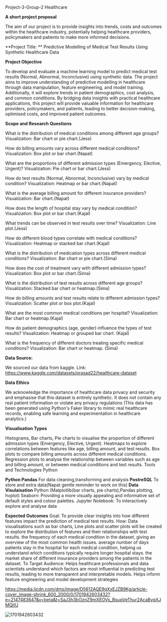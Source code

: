 Project-3-Group-2
Healthcare

**A short project proposal**

The aim of our project is to provide insights into trends, costs and outcomes within the healthcare industry, potentially helping healthcare providers, policymakers and patients to make more informed decisions.

**Project Title: ** Predictive Modelling of Medical Test Results Using Synthetic Healthcare Data 

**Project Objective**

To develop and evaluate a machine learning model to predict medical test results (Normal, Abnormal, Inconclusive) using synthetic data. The project aims to improve understanding of predictive modelling in healthcare through data manipulation, feature engineering, and model training. Additionally, it will explore trends in patient demographics, cost analysis, and common conditions. By bridging data insights with practical healthcare applications, this project will provide valuable information for healthcare providers, policymakers, and patients, leading to better decision-making, optimised costs, and improved patient outcomes.

**Scope and Research Questions**

What is the distribution of medical conditions among different age groups?
    Visualization: Bar chart or pie chart.(Jess)

How do billing amounts vary across different medical conditions?
    Visualization: Box plot or bar chart.(Napat)

What are the proportions of different admission types (Emergency, Elective, Urgent)?
    Visualization: Pie chart or bar chart.(Jess)

How do test results (Normal, Abnormal, Inconclusive) vary by medical condition?
    Visualization: Heatmap or bar chart.(Napat)

What is the average billing amount for different insurance providers?
    Visualization: Bar chart.(Napat)

How does the length of hospital stay vary by medical condition?
    Visualization: Box plot or bar chart.(Kajal)

What trends can be observed in test results over time?
    Visualization: Line plot.(Jess)

How do different blood types correlate with medical conditions?
    Visualization: Heatmap or stacked bar chart.(Kajal)

What is the distribution of medication types across different medical conditions?
    Visualization: Bar chart or pie chart.(Sima)

How does the cost of treatment vary with different admission types?
    Visualization: Box plot or bar chart.(Sima)

What is the distribution of test results across different age groups?
    Visualization: Stacked bar chart or heatmap.(Sima)

How do billing amounts and test results relate to different admission types?
    Visualization: Scatter plot or box plot.(Kajal)

What are the most common medical conditions per hospital?
    Visualization: Bar chart or heatmap.(Kajal)

How do patient demographics (age, gender) influence the types of test results?
    Visualization: Heatmap or grouped bar chart. (Kajal)

What is the frequency of different doctors treating specific medical conditions?
    Visualization: Bar chart or heatmap. (Sima)
    
**Data Source:**

We sourced our data from kaggle. Link: https://www.kaggle.com/datasets/prasad22/healthcare-dataset 

**Data Ethics**

We acknowledge the importance of healthcare data privacy and security and emphasise that this dataset is entirely synthetic. It does not contain any real patient information or violate any privacy regulations (This data has been generated using Python's Faker library to mimic real healthcare records, enabling safe learning and experimentation in healthcare analytics.)

**Visualisation Types**

Histograms, Bar charts, Pie charts to visualise the proportion of different admission types (Emergency, Elective, Urgent).
Heatmaps to explore correlations between features like age, billing amount, and test results.
Box plots to compare billing amounts across different medical conditions.
Regression plots to analyse the relationship between variables such as age and billing amount, or between medical conditions and test results.
Tools and Technologies
Python

  
  **Python Pandas** For data cleaning,transforming and analysis
  **PostreSQL** To store and extra data(Napat gentle reminder to work on this)
  **Data Visulaisation** Python (Matplotlib(bar charts, pie charts),Pandas plotting, hvplot)
                         Seaborn: Providing a more visually appealing and informative set of default styles and colour palettes.
                         Jupyter Notebook: To interactively explore and analyse data

**Expected Outcomes**
Goal: To provide clear insights into how different features impact the prediction of medical test results.
How: Data visualisations such as bar charts, Line plots and scatter plots will be created to explore the distribution of features and their relationships with test results.
the frequency of each medical condition in the dataset, giving an overview of the most common health issues.
average number of days patients stay in the hospital for each medical condition, helping us understand which conditions typically require longer hospital stays.
the market share of different insurance providers among the patients in the dataset.
To Target Audience: Helps healthcare professionals and data scientists understand which factors are most influential in predicting test results, leading to more transparent and interpretable models. Helps inform feature engineering and model development strategies

https://media.licdn.com/dms/image/D5612AQE9qXxEJZB9Kg/article-cover_image-shrink_600_2000/0/1701942603432?e=2147483647&v=beta&t=SaJ3h3bOznZ9mXEOVs_BsupVeThur2AcaByqXJMQltU

![1701942603432](https://github.com/user-attachments/assets/609b2e25-9a62-4acb-ac85-b64158054b2e)



